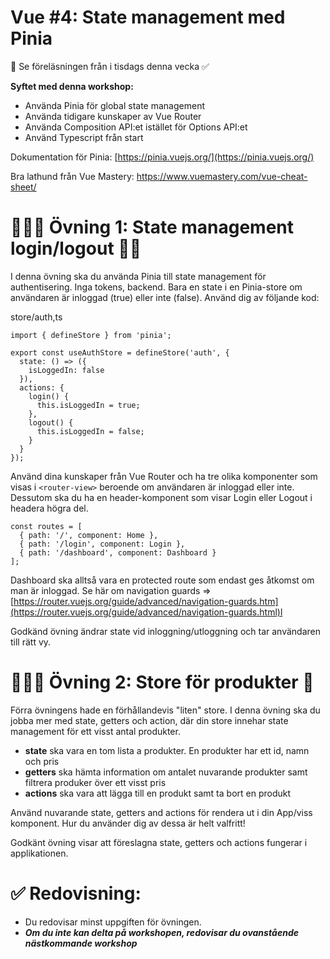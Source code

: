 
# Vue #4: State management med Pinia
👋 Se föreläsningen från i tisdags denna vecka  ✅ 

**Syftet med denna workshop:** 

* Använda Pinia för global state management
* Använda tidigare kunskaper av Vue Router
* Använda Composition API:et istället för Options API:et
* Använd Typescript från start

Dokumentation för Pinia: [https://pinia.vuejs.org/](https://pinia.vuejs.org/)

Bra lathund från Vue Mastery: [https://www.vuemastery.com/vue-cheat-sheet/
](https://www.vuemastery.com/vue-cheat-sheet/
)


# 👩🏽‍💻 Övning 1: State management login/logout 🦸‍♀️

I denna övning ska du använda Pinia till state management för authentisering. Inga tokens, backend. Bara en state i en Pinia-store om användaren är inloggad (true) eller inte (false). Använd dig av följande kod:

store/auth,ts

```
import { defineStore } from 'pinia';

export const useAuthStore = defineStore('auth', {
  state: () => ({
    isLoggedIn: false
  }),
  actions: {
    login() {
      this.isLoggedIn = true;
    },
    logout() {
      this.isLoggedIn = false;
    }
  }
});

```

Använd dina kunskaper från Vue Router och ha tre olika komponenter som visas i ```<router-view>``` beroende om användaren är inloggad eller inte. Dessutom ska du ha en header-komponent som visar Login eller Logout i headera högra del.

```
const routes = [
  { path: '/', component: Home },
  { path: '/login', component: Login },
  { path: '/dashboard', component: Dashboard }
];
```

Dashboard ska alltså vara en protected route som endast ges åtkomst om man är inloggad. Se här om navigation guards => [https://router.vuejs.org/guide/advanced/navigation-guards.htm](https://router.vuejs.org/guide/advanced/navigation-guards.html)l

Godkänd övning ändrar state vid inloggning/utloggning och tar användaren till rätt vy.

# 👩🏽‍💻 Övning 2: Store för produkter 🛒

Förra övningens hade en förhållandevis "liten" store. I denna övning ska du jobba mer med state, getters och action, där din store innehar state management för ett visst antal produkter.

* **state** ska vara en tom lista a produkter. En produkter har ett id, namn och pris
* **getters** ska hämta information om antalet nuvarande produkter samt filtrera produker över ett visst pris
* **actions** ska vara att lägga till en produkt samt ta bort en produkt

Använd nuvarande state, getters and actions för rendera ut i din App/viss komponent. Hur du använder dig av dessa är helt valfritt!

Godkänt övning visar att föreslagna state, getters och actions fungerar i applikationen.


# ✅ Redovisning:
* Du redovisar minst uppgiften för övningen. 
* ***Om du inte kan delta på workshopen, redovisar du ovanstående nästkommande workshop***







